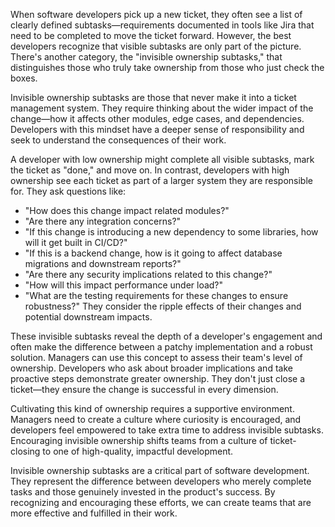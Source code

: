 When software developers pick up a new ticket, they often see a list of clearly defined subtasks—requirements documented in tools like Jira that need to be completed to move the ticket forward. However, the best developers recognize that visible subtasks are only part of the picture. There's another category, the "invisible ownership subtasks," that distinguishes those who truly take ownership from those who just check the boxes.

Invisible ownership subtasks are those that never make it into a ticket management system. They require thinking about the wider impact of the change—how it affects other modules, edge cases, and dependencies. Developers with this mindset have a deeper sense of responsibility and seek to understand the consequences of their work.

A developer with low ownership might complete all visible subtasks, mark the ticket as "done," and move on. In contrast, developers with high ownership see each ticket as part of a larger system they are responsible for. They ask questions like:

- "How does this change impact related modules?"
- "Are there any integration concerns?"
- "If this change is introducing a new dependency to some libraries, how will it get built in CI/CD?"
- "If this is a backend change, how is it going to affect database migrations and downstream reports?"
- "Are there any security implications related to this change?"
- "How will this impact performance under load?"
- "What are the testing requirements for these changes to ensure robustness?"
  They consider the ripple effects of their changes and potential downstream impacts.

These invisible subtasks reveal the depth of a developer's engagement and often make the difference between a patchy implementation and a robust solution. Managers can use this concept to assess their team's level of ownership. Developers who ask about broader implications and take proactive steps demonstrate greater ownership. They don't just close a ticket—they ensure the change is successful in every dimension.

Cultivating this kind of ownership requires a supportive environment. Managers need to create a culture where curiosity is encouraged, and developers feel empowered to take extra time to address invisible subtasks. Encouraging invisible ownership shifts teams from a culture of ticket-closing to one of high-quality, impactful development.

Invisible ownership subtasks are a critical part of software development. They represent the difference between developers who merely complete tasks and those genuinely invested in the product's success. By recognizing and encouraging these efforts, we can create teams that are more effective and fulfilled in their work.

